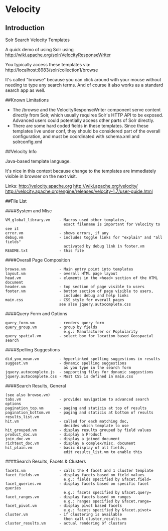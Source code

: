 <!--
    Licensed to the Apache Software Foundation (ASF) under one or more
    contributor license agreements.  See the NOTICE file distributed with
    this work for additional information regarding copyright ownership.
    The ASF licenses this file to You under the Apache License, Version 2.0
    the "License"); you may not use this file except in compliance with
    the License.  You may obtain a copy of the License at

        http://www.apache.org/licenses/LICENSE-2.0

    Unless required by applicable law or agreed to in writing, software
    distributed under the License is distributed on an "AS IS" BASIS,
    WITHOUT WARRANTIES OR CONDITIONS OF ANY KIND, either express or implied.
    See the License for the specific language governing permissions and
    limitations under the License.
 -->

# Velocity


## Introduction

Solr Search Velocity Templates

A quick demo of using Solr using http://wiki.apache.org/solr/VelocityResponseWriter

You typically access these templates via:
	http://localhost:8983/solr/collection1/browse

It's called "browse" because you can click around with your mouse
without needing to type any search terms.  And of course it
also works as a standard search app as well.

##Known Limitations

* The /browse and the VelocityResponseWriter component
  serve content directly from Solr, which usually requires
  Solr's HTTP API to be exposed.  Advanced users could
  potentially access other parts of Solr directly.
* There are some hard coded fields in these templates.
  Since these templates live under conf, they should be
  considered part of the overall configuration, and
  must be coordinated with schema.xml and solrconfig.xml

##Velocity Info

Java-based template language.

It's nice in this context because change to the templates
are immediately visible in browser on the next visit.

Links:
	http://velocity.apache.org
	http://wiki.apache.org/velocity/
	http://velocity.apache.org/engine/releases/velocity-1.7/user-guide.html


##File List

####System and Misc

    VM_global_library.vm    - Macros used other templates,
                              exact filename is important for Velocity to see it
    error.vm                - shows errors, if any
    debug.vm                - includes toggle links for "explain" and "all fields"
                              activated by debug link in footer.vm
    README.txt              - this file

####Overall Page Composition

    browse.vm               - Main entry point into templates
    layout.vm               - overall HTML page layout
    head.vm                 - elements in the <head> section of the HTML document
    header.vm               - top section of page visible to users
    footer.vm               - bottom section of page visible to users,
                              includes debug and help links
    main.css                - CSS style for overall pages
                            see also jquery.autocomplete.css

####Query Form and Options

    query_form.vm           - renders query form
    query_group.vm          - group by fields
                              e.g.: Manufacturer or Poplularity
    query_spatial.vm        - select box for location based Geospacial search

####Spelling Suggestions

    did_you_mean.vm         - hyperlinked spelling suggestions in results
    suggest.vm              - dynamic spelling suggestions
                              as you type in the search form
    jquery.autocomplete.js  - supporting files for dynamic suggestions
    jquery.autocomplete.css - Most CSS is defined in main.css


####Search Results, General

    (see also browse.vm)
    tabs.vm                 - provides navigation to advanced search options
    pagination_top.vm       - paging and staticis at top of results
    pagination_bottom.vm    - paging and staticis at bottom of results
    results_list.vm
    hit.vm                  - called for each matching doc,
                              decides which template to use
    hit_grouped.vm          - display results grouped by field values
    product_doc.vm          - display a Product
    join_doc.vm             - display a joined document
    richtext_doc.vm         - display a complex/misc. document
    hit_plain.vm            - basic display of all fields,
                              edit results_list.vm to enable this


####Search Results, Facets & Clusters

    facets.vm               - calls the 4 facet and 1 cluster template
    facet_fields.vm         - display facets based on field values
                              e.g.: fields specified by &facet.field=
    facet_queries.vm        - display facets based on specific facet queries
                              e.g.: facets specified by &facet.query=
    facet_ranges.vm         - display facets based on ranges
                              e.g.: ranges specified by &facet.range=
    facet_pivot.vm          - display pivot based facets
                              e.g.: facets specified by &facet.pivot=
    cluster.vm              - if clustering is available
                              then call cluster_results.vm
    cluster_results.vm      - actual rendering of clusters
